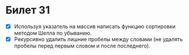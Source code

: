 # Билет 31

- [x] Используя указатель на массив написать функцию сортировки методом Шелла по убыванию.
- [x] Рекурсивно удалить лишние пробелы между словами (не удалять пробелы перед первым словом и после последнего).